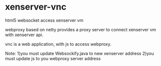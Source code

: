 xenserver-vnc
=============

html5 websocket access xenserver vm

webproxy based on netty provides a proxy server to connect xenserver vm with xenserver api.

vnc is a web application, with js to access webproxy.

Note:
1)you must update Websockify.java to new xenserver address
2)you must update js to you webproxy server address
